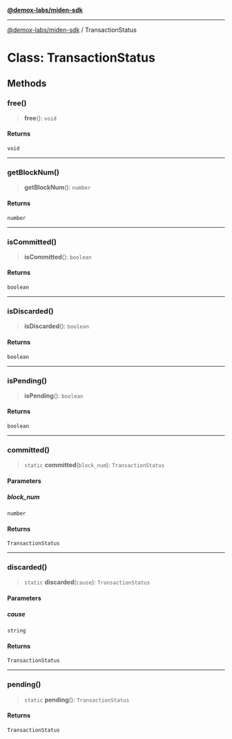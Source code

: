 [**@demox-labs/miden-sdk**](../README.md)

***

[@demox-labs/miden-sdk](../README.md) / TransactionStatus

# Class: TransactionStatus

## Methods

### free()

> **free**(): `void`

#### Returns

`void`

***

### getBlockNum()

> **getBlockNum**(): `number`

#### Returns

`number`

***

### isCommitted()

> **isCommitted**(): `boolean`

#### Returns

`boolean`

***

### isDiscarded()

> **isDiscarded**(): `boolean`

#### Returns

`boolean`

***

### isPending()

> **isPending**(): `boolean`

#### Returns

`boolean`

***

### committed()

> `static` **committed**(`block_num`): `TransactionStatus`

#### Parameters

##### block\_num

`number`

#### Returns

`TransactionStatus`

***

### discarded()

> `static` **discarded**(`cause`): `TransactionStatus`

#### Parameters

##### cause

`string`

#### Returns

`TransactionStatus`

***

### pending()

> `static` **pending**(): `TransactionStatus`

#### Returns

`TransactionStatus`
